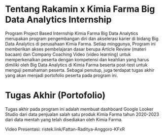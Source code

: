 # Tentang Rakamin x Kimia Farma Big Data Analytics Internship
Program Project Based Internship Kimia Farma Big Data Analytics merupakan program pengembangan diri dan akselerasi karier di bidang Big Data Analytics di perusahaan Kimia Farma. Setiap minggunya, Program ini memberikan akses pembelajaran dasar berupa Article Review (materi bacaan) dan Company Coaching Video (video learning) untuk memperkenalkan peserta dengan kompetensi dan keahlian yang harus dimiliki oleh Big Data Analytics di Kimia Farma beserta post-test untuk menguji pemahaman peserta. Sebagai penutup, juga terdapat tugas akhir yang akan menjadi portofolio peserta pada program ini.

# Tugas Akhir (Portofolio)
Tugas akhir pada program ini adalah membuat dashboard Google Looker Studio dari data penjualan salah satu produk Kimia Farma tahun 2020-2023 dari data mentah yang telah disediakan oleh Kimia Farma.

Video Presentasi: ristek.link/Fattan-Raditya-Anggoro-KFxR
